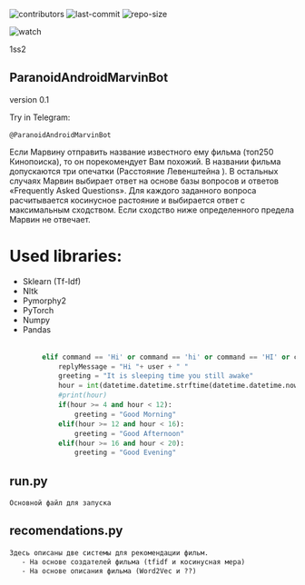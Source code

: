 ![contributors](https://img.shields.io/github/contributors/tesemnikov-av/pelevin-recomendation-bot) ![last-commit](https://img.shields.io/github/last-commit/tesemnikov-av/Pelevin-recomendation-bot) ![repo-size](https://img.shields.io/github/repo-size/tesemnikov-av/Pelevin-recomendation-bot)

![watch](https://img.shields.io/github/watchers/tesemnikov-av/Pelevin-recomendation-bot?style=social) 

1ss2

ParanoidAndroidMarvinBot
------------
version 0.1

Try in Telegram:

    @ParanoidAndroidMarvinBot

[comment]: ![Marvin](https://github.com/tesemnikov-av/files-rep/blob/master/marvin_logo.png)

Если Марвину отправить название известного ему фильма (топ250 Кинопоиска), то он порекомендует Вам похожий.
В названии фильма допускаются три опечатки (Расстояние Левенштейна ).
В остальных случаях Марвин выбирает ответ на основе базы вопросов и ответов «Frequently Asked Questions».
Для каждого заданного вопроса расчитывается косинусное растояние и выбирается ответ с максимальным сходством.
Если сходство ниже определенного предела Марвин не отвечает.

# Used libraries:

 - Sklearn (Tf-Idf)
 - Nltk
 - Pymorphy2
 - PyTorch
 - Numpy
 - Pandas
 
```python

        elif command == 'Hi' or command == 'hi' or command == 'HI' or command == 'hI':     #Hi Query
            replyMessage = "Hi "+ user + " "
            greeting = "It is sleeping time you still awake"
            hour = int(datetime.datetime.strftime(datetime.datetime.now(), '%H'))
            #print(hour)
            if(hour >= 4 and hour < 12):
                greeting = "Good Morning"
            elif(hour >= 12 and hour < 16):
                greeting = "Good Afternoon"
            elif(hour >= 16 and hour < 20):
                greeting = "Good Evening"
```
 
 run.py
 ------
 
    Основной файл для запуска
    
 recomendations.py 
 -----------------
 
    Здесь описаны две системы для рекомендации фильм. 
       - На основе создателей фильма (tfidf и косинусная мера)
       - На основе описания фильма (Word2Vec и ??)
